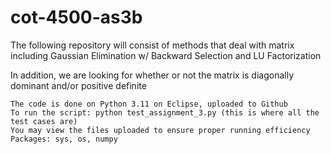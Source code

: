 # cot-4500-as3b

The following repository will consist of methods that deal with matrix including Gaussian Elimination w/ Backward Selection and LU Factorization

In addition, we are looking for whether or not the matrix is diagonally dominant and/or positive definite

    The code is done on Python 3.11 on Eclipse, uploaded to Github
    To run the script: python test_assignment_3.py (this is where all the test cases are)
    You may view the files uploaded to ensure proper running efficiency
    Packages: sys, os, numpy
